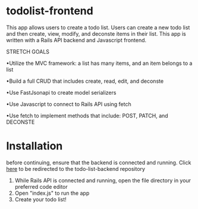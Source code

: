 # todolist-frontend
This app allows users to create a todo list. Users can create a new todo list and then create, view, modify, and deconste items in their list. This app is written with a Rails API backend and Javascript frontend.

STRETCH GOALS

•Utilize the MVC framework: a list has many items, and an item belongs to a list

•Build a full CRUD that includes create, read, edit, and deconste

•Use FastJsonapi to create model serializers

•Use Javascript to connect to Rails API using fetch

•Use fetch to implement methods that include: POST, PATCH, and DECONSTE

# Installation
before continuing, ensure that the backend is connected and running. Click [here](https://github.com/pjfooeve09/todo-list-backend/blob/main/README.md) to be redirected to the todo-list-backend repository

1. While Rails API is connected and running, open the file directory in your preferred code editor
2. Open "index.js" to run the app
3. Create your todo list!
